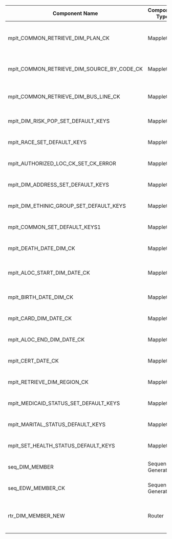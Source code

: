 | Component Name | Component Type | Input Ports | Output Ports | Expressions/Logic | Dependencies/Connections | Additional Properties |
|----------------|---------------|------------|-------------|-------------------|--------------------------|-----------------------|
| mplt_COMMON_RETRIEVE_DIM_PLAN_CK | Mapplet | BUSINESS_UNIT, NATURAL_KEY_NULL_IND, NULL_ALLOWED_IND | PLAN_DIM_CK | Retrieves PLAN_DIM_CK based on business unit and null indicators | Upstream: exp_TRIM_DATA | Mapplet, Parameterized Connection |
| mplt_COMMON_RETRIEVE_DIM_SOURCE_BY_CODE_CK | Mapplet | SOURCE_SYSTEM_CODE, NATURAL_KEY_NULL_IND, NULL_ALLOWED_IND | PARENT_DIM_CK | Retrieves PARENT_DIM_CK (source dimension key) | Upstream: exp_TRIM_DATA | Mapplet, Parameterized Connection |
| mplt_COMMON_RETRIEVE_DIM_BUS_LINE_CK | Mapplet | BUS_UNIT | BUS_LINE_DIM_CK | Retrieves BUS_LINE_DIM_CK (bus line dimension key) | Upstream: exp_TRIM_DATA | Mapplet, Parameterized Connection |
| mplt_DIM_RISK_POP_SET_DEFAULT_KEYS | Mapplet | PARENT_DIM_CK, NATURAL_KEY_NULL_IND, NULL_ALLOWED_IND | PARENT_DIM_CK | Sets default keys for risk population dimension | Upstream: exp_TRIM_DATA, lkp_DIM_RISK_POPULATION | Mapplet |
| mplt_RACE_SET_DEFAULT_KEYS | Mapplet | PARENT_DIM_CK, NATURAL_KEY_NULL_IND, NULL_ALLOWED_IND | PARENT_DIM_CK | Sets default keys for race dimension | Upstream: exp_RACE_CODE | Mapplet |
| mplt_AUTHORIZED_LOC_CK_SET_CK_ERROR | Mapplet | PARENT_DIM_CK, NATURAL_KEY_NULL_IND, NULL_ALLOWED_IND | PARENT_DIM_CK | Sets default keys for authorized location dimension | Upstream: exp_TRIM_DATA, lkp_DIM_AUTHORIZED_LOC | Mapplet |
| mplt_DIM_ADDRESS_SET_DEFAULT_KEYS | Mapplet | PARENT_DIM_CK, NATURAL_KEY_NULL_IND, NULL_ALLOWED_IND | PARENT_DIM_CK | Sets default keys for address dimension | Upstream: exp_ADDRESS_VALIDATE, lkp_DIM_ADDRESS | Mapplet |
| mplt_DIM_ETHINIC_GROUP_SET_DEFAULT_KEYS | Mapplet | PARENT_DIM_CK, NATURAL_KEY_NULL_IND, NULL_ALLOWED_IND | PARENT_DIM_CK | Sets default keys for ethnic group dimension | Upstream: exp_TRIM_DATA, lkp_DIM_ETHNIC_GROUP | Mapplet |
| mplt_COMMON_SET_DEFAULT_KEYS1 | Mapplet | PARENT_DIM_CK, NATURAL_KEY_NULL_IND, NULL_ALLOWED_IND | PARENT_DIM_CK | Sets default keys for common dimension | Upstream: exp_TRIM_DATA | Mapplet |
| mplt_DEATH_DATE_DIM_CK | Mapplet | DATE, NATURAL_KEY_NULL_IND, NULL_ALLOWED_IND | DATE_DIM_CK | Retrieves DATE_DIM_CK for death date | Upstream: exp_TRIM_DATA | Mapplet |
| mplt_ALOC_START_DIM_DATE_CK | Mapplet | DATE, NATURAL_KEY_NULL_IND, NULL_ALLOWED_IND | DATE_DIM_CK | Retrieves DATE_DIM_CK for allocation start date | Upstream: exp_TRIM_DATA | Mapplet |
| mplt_BIRTH_DATE_DIM_CK | Mapplet | DATE, NATURAL_KEY_NULL_IND, NULL_ALLOWED_IND | DATE_DIM_CK | Retrieves DATE_DIM_CK for birth date | Upstream: exp_TRIM_DATA | Mapplet |
| mplt_CARD_DIM_DATE_CK | Mapplet | DATE, NATURAL_KEY_NULL_IND, NULL_ALLOWED_IND | DATE_DIM_CK | Retrieves DATE_DIM_CK for card date | Upstream: exp_TRIM_DATA | Mapplet |
| mplt_ALOC_END_DIM_DATE_CK | Mapplet | DATE, NATURAL_KEY_NULL_IND, NULL_ALLOWED_IND | DATE_DIM_CK | Retrieves DATE_DIM_CK for allocation end date | Upstream: exp_TRIM_DATA | Mapplet |
| mplt_CERT_DATE_CK | Mapplet | DATE, NATURAL_KEY_NULL_IND, NULL_ALLOWED_IND | DATE_DIM_CK | Retrieves DATE_DIM_CK for certification date | Upstream: exp_TRIM_DATA | Mapplet |
| mplt_RETRIEVE_DIM_REGION_CK | Mapplet | REGION, PLAN_DIM_ID, NATURAL_KEY_NULL_IND, NULL_ALLOWED_IND | REGION_DIM_CK | Retrieves REGION_DIM_CK | Upstream: exp_TRIM_DATA | Mapplet |
| mplt_MEDICAID_STATUS_SET_DEFAULT_KEYS | Mapplet | PARENT_DIM_CK, NATURAL_KEY_NULL_IND, NULL_ALLOWED_IND | PARENT_DIM_CK | Sets default keys for medicaid status dimension | Upstream: exp_TRIM_DATA, lkp_DIM_MEDICAID_STATUS | Mapplet |
| mplt_MARITAL_STATUS_DEFAULT_KEYS | Mapplet | PARENT_DIM_CK, NATURAL_KEY_NULL_IND, NULL_ALLOWED_IND | PARENT_DIM_CK | Sets default keys for marital status dimension | Upstream: exp_TRIM_DATA, lkp_DIM_MARITAL_STATUS | Mapplet |
| mplt_SET_HEALTH_STATUS_DEFAULT_KEYS | Mapplet | PARENT_DIM_CK, NATURAL_KEY_NULL_IND, NULL_ALLOWED_IND | PARENT_DIM_CK | Sets default keys for health status dimension | Upstream: exp_TRIM_DATA, lkp_DIM_HEALTH_STATUS | Mapplet |
| seq_DIM_MEMBER | Sequence Generator | N/A | NEXTVAL | Generates sequence for MEMBER_DIM_CK | Upstream: exp_TO_BIGINT_SEQ | Shared Sequence: @77pFN69odWchLnyOhrNCG0 |
| seq_EDW_MEMBER_CK | Sequence Generator | N/A | NEXTVAL | Generates sequence for EDW_MEMBER_CK | Upstream: exp_FIND_EDW_MEMBER_CK | Shared Sequence: @fY1a8uVaWuKjN6q5As7WaT |
| rtr_DIM_MEMBER_NEW | Router | INPUT | DEFAULT1, NEW_ROW_MEMBER | Routes rows based on group filter conditions (e.g., NewLookupRow = 1) | Upstream: _EXPR_rtr_DIM_MEMBER_NEW | Group Filters: NEW_ROW_MEMBER, DEFAULT1 |
